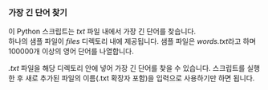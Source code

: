 ### 가장 긴 단어 찾기
이 Python 스크립트는 *txt* 파일 내에서 가장 긴 단어를 찾습니다.\
하나의 샘플 파일이 *files* 디렉토리 내에 제공됩니다. 샘플 파일은
*words.txt*라고 하며 100000개 이상의 영어 단어를 나열합니다.

*.txt* 파일을 해당 디렉토리 안에 넣어
가장 긴 단어를 찾을 수 있습니다. 스크립트를 실행한 후
새로 추가된 파일의 이름(.txt 확장자 포함)을 입력으로 사용하기만 하면 됩니다.
